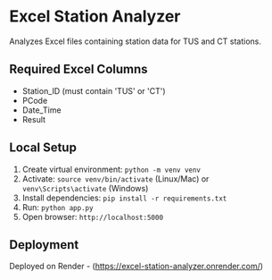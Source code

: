 # Excel Station Analyzer

Analyzes Excel files containing station data for TUS and CT stations.

## Required Excel Columns
- Station_ID (must contain 'TUS' or 'CT')
- PCode
- Date_Time
- Result

## Local Setup
1. Create virtual environment: `python -m venv venv`
2. Activate: `source venv/bin/activate` (Linux/Mac) or `venv\Scripts\activate` (Windows)
3. Install dependencies: `pip install -r requirements.txt`
4. Run: `python app.py`
5. Open browser: `http://localhost:5000`

## Deployment
Deployed on Render - (https://excel-station-analyzer.onrender.com/)